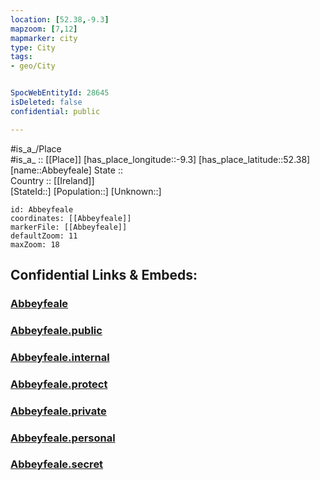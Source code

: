 ```yaml
---
location: [52.38,-9.3] 
mapzoom: [7,12] 
mapmarker: city 
type: City
tags:
- geo/City


SpocWebEntityId: 28645
isDeleted: false
confidential: public

---
```

#is_a_/Place  
#is_a_ :: [[Place]] 
[has_place_longitude::-9.3] 
[has_place_latitude::52.38] 
[name::Abbeyfeale] 
State ::  
Country :: [[Ireland]]  
[StateId::] 
[Population::] 
[Unknown::] 


```leaflet
id: Abbeyfeale
coordinates: [[Abbeyfeale]] 
markerFile: [[Abbeyfeale]] 
defaultZoom: 11 
maxZoom: 18
```


## Confidential Links & Embeds: 

### [Abbeyfeale](/_Standards/Earth/Continent/Europe/Europe~North/Ireland/Ireland,Provinces/Munster/Limerick,County/City/Abbeyfeale.md) 

### [Abbeyfeale.public](/_public/Earth/Continent/Europe/Europe~North/Ireland/Ireland,Provinces/Munster/Limerick,County/City/Abbeyfeale.public.md) 

### [Abbeyfeale.internal](/_internal/Earth/Continent/Europe/Europe~North/Ireland/Ireland,Provinces/Munster/Limerick,County/City/Abbeyfeale.internal.md) 

### [Abbeyfeale.protect](/_protect/Earth/Continent/Europe/Europe~North/Ireland/Ireland,Provinces/Munster/Limerick,County/City/Abbeyfeale.protect.md) 

### [Abbeyfeale.private](/_private/Earth/Continent/Europe/Europe~North/Ireland/Ireland,Provinces/Munster/Limerick,County/City/Abbeyfeale.private.md) 

### [Abbeyfeale.personal](/_personal/Earth/Continent/Europe/Europe~North/Ireland/Ireland,Provinces/Munster/Limerick,County/City/Abbeyfeale.personal.md) 

### [Abbeyfeale.secret](/_secret/Earth/Continent/Europe/Europe~North/Ireland/Ireland,Provinces/Munster/Limerick,County/City/Abbeyfeale.secret.md)

